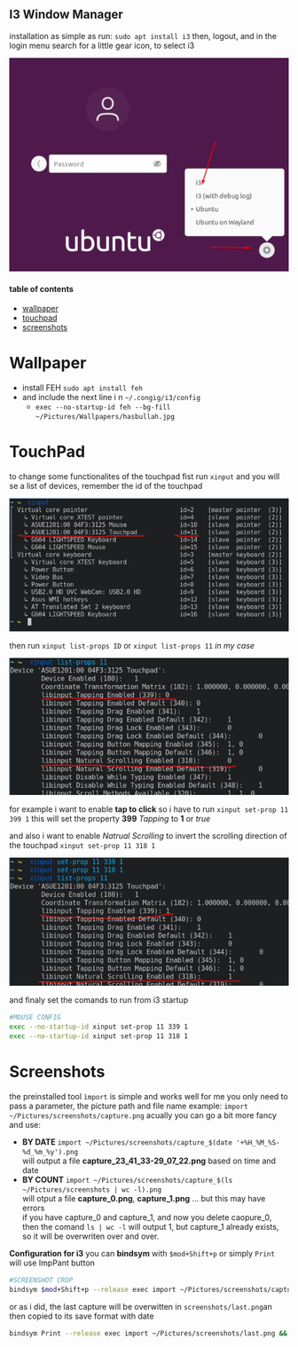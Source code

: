 ## I3 Window Manager
installation as simple as run:
`sudo apt install i3`
then, logout, and in the login menu search for a little gear icon, to select i3

![selectWM](selectWM.png)

#### table of contents
- [wallpaper](#wallpaper)
- [touchpad](#touchpad)
- [screenshots](#screenshots)


# Wallpaper
- install FEH ```sudo apt install feh```
- and include the next line i
n `~/.congig/i3/config`
  - `exec --no-startup-id feh --bg-fill ~/Pictures/Wallpapers/hasbullah.jpg`

# TouchPad
to change some functionalites of the touchpad fist run `xinput` and you will se a list of devices, remember the id of the touchpad

![xinput](xinput.png)

then run `xinput list-props ID` or `xinput list-props 11` *in my case*

![xinput-list](xinput-list.png)

for example i want to enable **tap to click** so i have to run 
`xinput set-prop 11 399 1`
this will set the property **399** *Tapping* to **1** or *true*

and also i want to enable *Natrual Scrolling* to invert the scrolling direction of the touchpad
`xinput set-prop 11 318 1`

![xinput-list.then](xinput-list-then.png)

and finaly set the comands to run from i3 startup
```bash
#MOUSE CONFIG
exec --no-startup-id xinput set-prop 11 339 1
exec --no-startup-id xinput set-prop 11 318 1
```


# Screenshots
the preinstalled tool `ìmport` is simple and works well for me
you only need to pass a parameter, the picture path and file name
example: `import ~/Pictures/screenshots/capture.png`
acually you can go a bit more fancy and use:
- **BY DATE**
`import ~/Pictures/screenshots/capture_$(date '+%H_%M_%S-%d_%m_%y').png`\
will output a file **capture_23_41_33-29_07_22.png** based on time and date
- **BY COUNT**
`import ~/Pictures/screenshots/capture_$(ls ~/Pictures/screenshots | wc -l).png`\
will otput a file **capture_0.png**, **capture_1.png** ... but this may have errors\
if you have capture_0 and capture_1, and now you delete caopure_0, then the comand `ls | wc -l` will output 1, but capture_1 already exists, so it will be overwriten over and over.

**Configuration for i3**
you can **bindsym** with `$mod+Shift+p` or simply `Print` will use ImpPant button
```bash
#SCREENSHOT CROP
bindsym $mod+Shift+p --release exec import ~/Pictures/screenshots/capture_$(date '+%H_%M_%S-%d_%m_%y').png
```
or as i did, the last capture will be overwitten in `screenshots/last.png`an then copied to its save format with date
```bash
bindsym Print --release exec import ~/Pictures/screenshots/last.png && cp ~/Pictures/screenshots/last.png ~Pictures/screenshots/capture_$(date '+%H_%M_%S-%d_%m_%y').png
```

